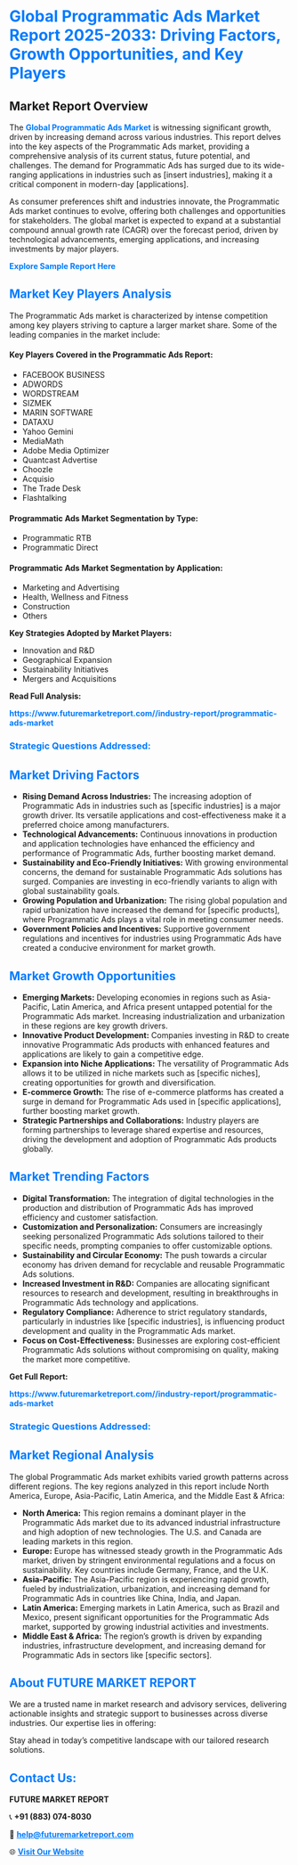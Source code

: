 <h1 style="color: #007BFF;">Global Programmatic Ads Market Report 2025-2033: Driving Factors, Growth Opportunities, and Key Players</h1>

<section id="overview">
<h2>Market Report Overview</h2>
<p>The <a href="https://www.futuremarketreport.com//industry-report/programmatic-ads-market" style="color: #007BFF; text-decoration: none;"><strong>Global Programmatic Ads Market</strong></a> is witnessing significant growth, driven by increasing demand across various industries. This report delves into the key aspects of the Programmatic Ads market, providing a comprehensive analysis of its current status, future potential, and challenges. The demand for Programmatic Ads has surged due to its wide-ranging applications in industries such as [insert industries], making it a critical component in modern-day [applications].</p>
<p>As consumer preferences shift and industries innovate, the Programmatic Ads market continues to evolve, offering both challenges and opportunities for stakeholders. The global market is expected to expand at a substantial compound annual growth rate (CAGR) over the forecast period, driven by technological advancements, emerging applications, and increasing investments by major players.</p>
</section>

<section id="overview">
<p><a href="https://www.futuremarketreport.com//request-sample/reportId=47946" style="color: #007BFF; text-decoration: none;"><strong>Explore Sample Report Here</strong></a></p>
</section>

<section id="key-players">
<h2 style="color: #007BFF;">Market Key Players Analysis</h2>
<p>The Programmatic Ads market is characterized by intense competition among key players striving to capture a larger market share. Some of the leading companies in the market include:</p>
<h4>Key Players Covered in the Programmatic Ads Report:</h4>
<ul><li>FACEBOOK BUSINESS</li><li>ADWORDS</li><li>WORDSTREAM</li><li>SIZMEK</li><li>MARIN SOFTWARE</li><li>DATAXU</li><li>Yahoo Gemini</li><li>MediaMath</li><li>Adobe Media Optimizer</li><li>Quantcast Advertise</li><li>Choozle</li><li>Acquisio</li><li>The Trade Desk</li><li>Flashtalking</li></ul>
<h4>Programmatic Ads Market Segmentation by Type:</h4>
<ul><li>Programmatic RTB</li><li>Programmatic Direct</li></ul>

<h4>Programmatic Ads Market Segmentation by Application:</h4>
<ul><li>Marketing and Advertising</li><li>Health, Wellness and Fitness</li><li>Construction</li><li>Others</li></ul>
<p><strong>Key Strategies Adopted by Market Players:</strong></p>
<ul>
<li>Innovation and R&D</li>
<li>Geographical Expansion</li>
<li>Sustainability Initiatives</li>
<li>Mergers and Acquisitions</li>
</ul>
</section>

<section>
<p><strong>Read Full Analysis: </strong></p><a href="https://www.futuremarketreport.com//industry-report/programmatic-ads-market" style="color: #007BFF; text-decoration: none;"><strong>https://www.futuremarketreport.com//industry-report/programmatic-ads-market</strong></a>
<h3 style="color: #007BFF;">Strategic Questions Addressed:</h3>
</section>

<section id="driving-factors">
<h2 style="color: #007BFF;">Market Driving Factors</h2>
<ul>
<li><strong>Rising Demand Across Industries:</strong> The increasing adoption of Programmatic Ads in industries such as [specific industries] is a major growth driver. Its versatile applications and cost-effectiveness make it a preferred choice among manufacturers.</li>
<li><strong>Technological Advancements:</strong> Continuous innovations in production and application technologies have enhanced the efficiency and performance of Programmatic Ads, further boosting market demand.</li>
<li><strong>Sustainability and Eco-Friendly Initiatives:</strong> With growing environmental concerns, the demand for sustainable Programmatic Ads solutions has surged. Companies are investing in eco-friendly variants to align with global sustainability goals.</li>
<li><strong>Growing Population and Urbanization:</strong> The rising global population and rapid urbanization have increased the demand for [specific products], where Programmatic Ads plays a vital role in meeting consumer needs.</li>
<li><strong>Government Policies and Incentives:</strong> Supportive government regulations and incentives for industries using Programmatic Ads have created a conducive environment for market growth.</li>
</ul>
</section>

<section id="growth-opportunities">
<h2 style="color: #007BFF;">Market Growth Opportunities</h2>
<ul>
<li><strong>Emerging Markets:</strong> Developing economies in regions such as Asia-Pacific, Latin America, and Africa present untapped potential for the Programmatic Ads market. Increasing industrialization and urbanization in these regions are key growth drivers.</li>
<li><strong>Innovative Product Development:</strong> Companies investing in R&D to create innovative Programmatic Ads products with enhanced features and applications are likely to gain a competitive edge.</li>
<li><strong>Expansion into Niche Applications:</strong> The versatility of Programmatic Ads allows it to be utilized in niche markets such as [specific niches], creating opportunities for growth and diversification.</li>
<li><strong>E-commerce Growth:</strong> The rise of e-commerce platforms has created a surge in demand for Programmatic Ads used in [specific applications], further boosting market growth.</li>
<li><strong>Strategic Partnerships and Collaborations:</strong> Industry players are forming partnerships to leverage shared expertise and resources, driving the development and adoption of Programmatic Ads products globally.</li>
</ul>
</section>

<section id="trending-factors">
<h2 style="color: #007BFF;">Market Trending Factors</h2>
<ul>
<li><strong>Digital Transformation:</strong> The integration of digital technologies in the production and distribution of Programmatic Ads has improved efficiency and customer satisfaction.</li>
<li><strong>Customization and Personalization:</strong> Consumers are increasingly seeking personalized Programmatic Ads solutions tailored to their specific needs, prompting companies to offer customizable options.</li>
<li><strong>Sustainability and Circular Economy:</strong> The push towards a circular economy has driven demand for recyclable and reusable Programmatic Ads solutions.</li>
<li><strong>Increased Investment in R&D:</strong> Companies are allocating significant resources to research and development, resulting in breakthroughs in Programmatic Ads technology and applications.</li>
<li><strong>Regulatory Compliance:</strong> Adherence to strict regulatory standards, particularly in industries like [specific industries], is influencing product development and quality in the Programmatic Ads market.</li>
<li><strong>Focus on Cost-Effectiveness:</strong> Businesses are exploring cost-efficient Programmatic Ads solutions without compromising on quality, making the market more competitive.</li>
</ul>
</section>

<section>
<p><strong>Get Full Report: </strong></p><a href="https://www.futuremarketreport.com//industry-report/programmatic-ads-market" style="color: #007BFF; text-decoration: none;"><strong>https://www.futuremarketreport.com//industry-report/programmatic-ads-market</strong></a>
<h3 style="color: #007BFF;">Strategic Questions Addressed:</h3>
</section>


<section id="regional-analysis">
<h2 style="color: #007BFF;">Market Regional Analysis</h2>
<p>The global Programmatic Ads market exhibits varied growth patterns across different regions. The key regions analyzed in this report include North America, Europe, Asia-Pacific, Latin America, and the Middle East & Africa:</p>
<ul>
<li><strong>North America:</strong> This region remains a dominant player in the Programmatic Ads market due to its advanced industrial infrastructure and high adoption of new technologies. The U.S. and Canada are leading markets in this region.</li>
<li><strong>Europe:</strong> Europe has witnessed steady growth in the Programmatic Ads market, driven by stringent environmental regulations and a focus on sustainability. Key countries include Germany, France, and the U.K.</li>
<li><strong>Asia-Pacific:</strong> The Asia-Pacific region is experiencing rapid growth, fueled by industrialization, urbanization, and increasing demand for Programmatic Ads in countries like China, India, and Japan.</li>
<li><strong>Latin America:</strong> Emerging markets in Latin America, such as Brazil and Mexico, present significant opportunities for the Programmatic Ads market, supported by growing industrial activities and investments.</li>
<li><strong>Middle East & Africa:</strong> The region’s growth is driven by expanding industries, infrastructure development, and increasing demand for Programmatic Ads in sectors like [specific sectors].</li>
</ul>
</section>

<footer>
<h2 style="color: #007BFF;">About FUTURE MARKET REPORT</h2>
<p>We are a trusted name in market research and advisory services, delivering actionable insights and strategic support to businesses across diverse industries. Our expertise lies in offering:</p>

<p>Stay ahead in today’s competitive landscape with our tailored research solutions.</p>

<h2 style="color: #007BFF;">Contact Us:</h2>
<p><strong>FUTURE MARKET REPORT</strong></p>
<p>📞 <strong>+91 (883) 074-8030</strong></p>
<p>📧 <strong><a href="mailto:help@futuremarketreport.com" style="color: #007BFF;">help@futuremarketreport.com</a></strong></p>
<p>🌐 <strong><a href="https://www.futuremarketreport.com/" style="color: #007BFF;">Visit Our Website</a></strong></p>
</footer>